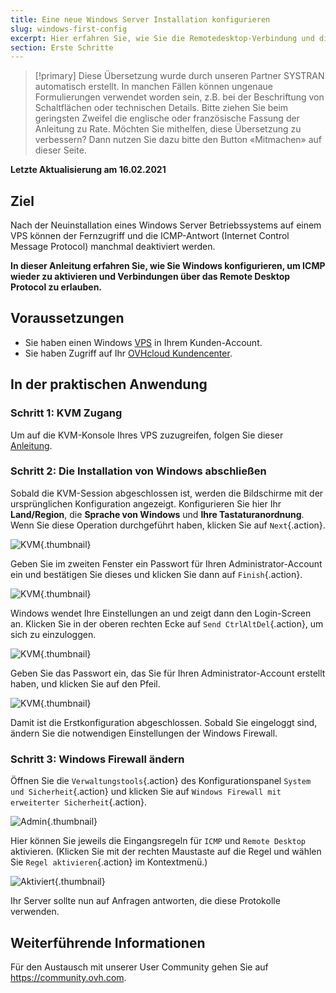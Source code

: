 ```yaml
---
title: Eine neue Windows Server Installation konfigurieren
slug: windows-first-config
excerpt: Hier erfahren Sie, wie Sie die Remotedesktop-Verbindung und die ICMP Antwort aktivieren.
section: Erste Schritte
---
```


> [!primary]
> Diese Übersetzung wurde durch unseren Partner SYSTRAN automatisch erstellt. In manchen Fällen können ungenaue Formulierungen verwendet worden sein, z.B. bei der Beschriftung von Schaltflächen oder technischen Details. Bitte ziehen Sie beim geringsten Zweifel die englische oder französische Fassung der Anleitung zu Rate. Möchten Sie mithelfen, diese Übersetzung zu verbessern? Dann nutzen Sie dazu bitte den Button «Mitmachen» auf dieser Seite.
>

**Letzte Aktualisierung am 16.02.2021**

## Ziel

Nach der Neuinstallation eines Windows Server Betriebssystems auf einem VPS können der Fernzugriff und die ICMP-Antwort (Internet Control Message Protocol) manchmal deaktiviert werden.

**In dieser Anleitung erfahren Sie, wie Sie Windows konfigurieren, um ICMP wieder zu aktivieren und Verbindungen über das Remote Desktop Protocol zu erlauben.**

## Voraussetzungen

- Sie haben einen Windows [VPS](https://www.ovhcloud.com/de/vps/) in Ihrem Kunden-Account.
- Sie haben Zugriff auf Ihr [OVHcloud Kundencenter](https://www.ovh.com/auth/?action=gotomanager&from=https://www.ovh.de/&ovhSubsidiary=de).

## In der praktischen Anwendung

### Schritt 1: KVM Zugang

Um auf die KVM-Konsole Ihres VPS zuzugreifen, folgen Sie dieser [Anleitung](../verwendung_von_kvm_fur_vps/).

### Schritt 2: Die Installation von Windows abschließen

Sobald die KVM-Session abgeschlossen ist, werden die Bildschirme mit der ursprünglichen Konfiguration angezeigt. Konfigurieren Sie hier Ihr **Land/Region**, die **Sprache von Windows** und **Ihre Tastaturanordnung**. Wenn Sie diese Operation durchgeführt haben, klicken Sie auf `Next`{.action}.

![KVM](images/setup-03.png){.thumbnail}

Geben Sie im zweiten Fenster ein Passwort für Ihren Administrator-Account ein und bestätigen Sie dieses und klicken Sie dann auf `Finish`{.action}.

![KVM](images/setup-04.png){.thumbnail}

Windows wendet Ihre Einstellungen an und zeigt dann den Login-Screen an. Klicken Sie in der oberen rechten Ecke auf `Send CtrlAltDel`{.action}, um sich zu einzuloggen.

![KVM](images/setup-05.png){.thumbnail}

Geben Sie das Passwort ein, das Sie für Ihren Administrator-Account erstellt haben, und klicken Sie auf den Pfeil.

![KVM](images/setup-06.png){.thumbnail}

Damit ist die Erstkonfiguration abgeschlossen. Sobald Sie eingeloggt sind, ändern Sie die notwendigen Einstellungen der Windows Firewall.

### Schritt 3: Windows Firewall ändern

Öffnen Sie die `Verwaltungstools`{.action} des Konfigurationspanel `System und Sicherheit`{.action} und klicken Sie auf `Windows Firewall mit erweiterter Sicherheit`{.action}.

![Admin](images/windows4.png){.thumbnail}

Hier können Sie jeweils die Eingangsregeln für `ICMP` und `Remote Desktop` aktivieren. (Klicken Sie mit der rechten Maustaste auf die Regel und wählen Sie `Regel aktivieren`{.action} im Kontextmenü.)

![Aktiviert](images/windows5.png){.thumbnail}

Ihr Server sollte nun auf Anfragen antworten, die diese Protokolle verwenden.

## Weiterführende Informationen

Für den Austausch mit unserer User Community gehen Sie auf <https://community.ovh.com>.
